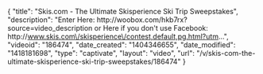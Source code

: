{
    "title": "Skis.com - The Ultimate Skisperience Ski Trip Sweepstakes",
    "description": "Enter Here: http:\/\/woobox.com\/hkb7rx?source=video_description or Here if you don't use Facebook: http:\/\/www.skis.com\/skisperience\/contest,default,pg.html?utm...",
    "videoid": "186474",
    "date_created": "1404346655",
    "date_modified": "1418181698",
    "type": "captivate",
    "layout": "video",
    "url": "\/v\/skis-com-the-ultimate-skisperience-ski-trip-sweepstakes\/186474"
}